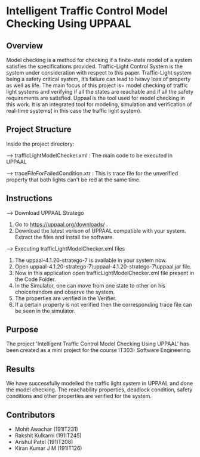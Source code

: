 # Intelligent Traffic Control Model Checking Using UPPAAL

## Overview


Model checking is a method for checking if a finite-state model of a system satisfies the specifications provided. Traffic-Light Control System is the system under consideration with respect to this paper. Traffic-Light system being a safety critical system, it’s failure can lead to heavy loss of property as well as life. The main focus of this project is= model checking of traffic light systems and verifying if all the states are reachable and if all the safety requirements are satisfied. Uppaal is the tool used for model checking in this work. It is an integrated tool for modeling, simulation and verification of real-time systems( in this case the traffic light system).

## Project Structure

Inside the project directory:


--> trafficLightModelChecker.xml  : The main code to be executed in UPPAAL

--> traceFileForFailedCondition.xtr  : This is trace file for the unverified property that both lights can't be red at the same time.

## Instructions  

--> Download UPPAAL Stratego

1) Go to https://uppaal.org/downloads/ . 
2) Download the latest verison of UPPAAL compatible with your system. Extract the files and install the software. 

--> Executing trafficLightModelChecker.xml files  

1) The uppaal-4.1.20-stratego-7 is available in your system now.
2) Open uppaal-4.1.20-stratego-7\uppaal-4.1.20-stratego-7\uppaal.jar  file.
3) Now in this application open trafficLightModelChecker.xml file present in the Code Folder.
4) In the Simulator, one can move from one state to other on his choice/random and observe the system.
5) The properties are verified in the Verifier.
6) If a certain property is not verified then the corresponding trace file can be seen in the simulator.

## Purpose  

The project 'Intelligent Traffic Control Model Checking Using UPPAAL' has been created as a mini project for the course IT303- Software Engineering.  

## Results

We have successfully modelled the traffic light system in UPPAAL and done the model checking. The reachability properties, deadlock condition, safety conditions and other properties are verified for the system.

## Contributors  

- Mohit Awachar (191IT231)  
- Rakshit Kulkarni (191IT245)  
- Anshul Patel (191IT208)
- Kiran Kumar J M (191IT126)  
